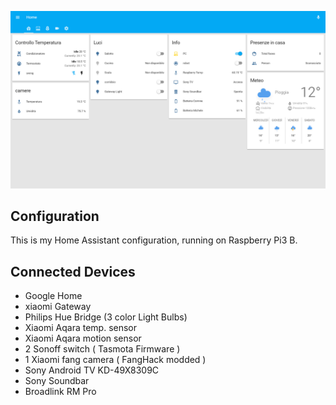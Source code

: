 
![alt text](screenshots/home.png "Home")


## Configuration

This is my Home Assistant configuration, running on Raspberry Pi3 B.

## Connected Devices

- Google Home
- xiaomi Gateway
- Philips Hue Bridge (3 color Light Bulbs)
- Xiaomi Aqara temp. sensor
- Xiaomi Aqara motion sensor
- 2 Sonoff switch ( Tasmota Firmware )
- 1 Xiaomi fang camera ( FangHack modded ) 
- Sony Android TV KD-49X8309C
- Sony Soundbar 
- Broadlink RM Pro
